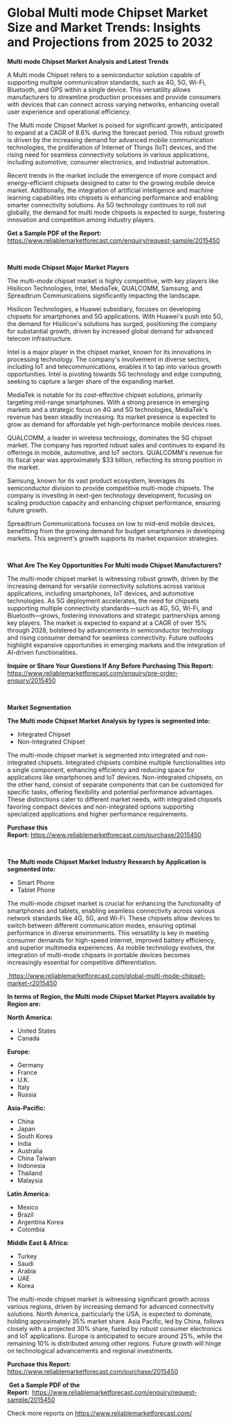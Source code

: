 <p><h1>Global Multi mode Chipset Market Size and Market Trends: Insights and Projections from 2025 to 2032</h1></p><p><strong>Multi mode Chipset Market Analysis and Latest Trends</strong></p>
<p><p>A Multi mode Chipset refers to a semiconductor solution capable of supporting multiple communication standards, such as 4G, 5G, Wi-Fi, Bluetooth, and GPS within a single device. This versatility allows manufacturers to streamline production processes and provide consumers with devices that can connect across varying networks, enhancing overall user experience and operational efficiency.</p><p>The Multi mode Chipset Market is poised for significant growth, anticipated to expand at a CAGR of 8.6% during the forecast period. This robust growth is driven by the increasing demand for advanced mobile communication technologies, the proliferation of Internet of Things (IoT) devices, and the rising need for seamless connectivity solutions in various applications, including automotive, consumer electronics, and industrial automation.</p><p>Recent trends in the market include the emergence of more compact and energy-efficient chipsets designed to cater to the growing mobile device market. Additionally, the integration of artificial intelligence and machine learning capabilities into chipsets is enhancing performance and enabling smarter connectivity solutions. As 5G technology continues to roll out globally, the demand for multi mode chipsets is expected to surge, fostering innovation and competition among industry players.</p></p>
<p><strong>Get a Sample PDF of the Report:&nbsp;</strong> <a href="https://www.reliablemarketforecast.com/enquiry/request-sample/2015450?utm_campaign=2316&utm_medium=2&utm_source=Github&utm_content=ia&utm_term=28022025&utm_id=multi-mode-chipset">https://www.reliablemarketforecast.com/enquiry/request-sample/2015450</a></p>
<p>&nbsp;</p>
<p><strong>Multi mode Chipset Major Market Players</strong></p>
<p><p>The multi-mode chipset market is highly competitive, with key players like Hisilicon Technologies, Intel, MediaTek, QUALCOMM, Samsung, and Spreadtrum Communications significantly impacting the landscape. </p><p>Hisilicon Technologies, a Huawei subsidiary, focuses on developing chipsets for smartphones and 5G applications. With Huawei's push into 5G, the demand for Hisilicon's solutions has surged, positioning the company for substantial growth, driven by increased global demand for advanced telecom infrastructure.</p><p>Intel is a major player in the chipset market, known for its innovations in processing technology. The company's involvement in diverse sectors, including IoT and telecommunications, enables it to tap into various growth opportunities. Intel is pivoting towards 5G technology and edge computing, seeking to capture a larger share of the expanding market.</p><p>MediaTek is notable for its cost-effective chipset solutions, primarily targeting mid-range smartphones. With a strong presence in emerging markets and a strategic focus on 4G and 5G technologies, MediaTek's revenue has been steadily increasing. Its market presence is expected to grow as demand for affordable yet high-performance mobile devices rises.</p><p>QUALCOMM, a leader in wireless technology, dominates the 5G chipset market. The company has reported robust sales and continues to expand its offerings in mobile, automotive, and IoT sectors. QUALCOMM's revenue for its fiscal year was approximately $33 billion, reflecting its strong position in the market.</p><p>Samsung, known for its vast product ecosystem, leverages its semiconductor division to provide competitive multi-mode chipsets. The company is investing in next-gen technology development, focusing on scaling production capacity and enhancing chipset performance, ensuring future growth.</p><p>Spreadtrum Communications focuses on low to mid-end mobile devices, benefitting from the growing demand for budget smartphones in developing markets. This segment's growth supports its market expansion strategies.</p></p>
<p>&nbsp;</p>
<p><strong>What Are The Key Opportunities For Multi mode Chipset Manufacturers?</strong></p>
<p><p>The multi-mode chipset market is witnessing robust growth, driven by the increasing demand for versatile connectivity solutions across various applications, including smartphones, IoT devices, and automotive technologies. As 5G deployment accelerates, the need for chipsets supporting multiple connectivity standards—such as 4G, 5G, Wi-Fi, and Bluetooth—grows, fostering innovations and strategic partnerships among key players. The market is expected to expand at a CAGR of over 15% through 2028, bolstered by advancements in semiconductor technology and rising consumer demand for seamless connectivity. Future outlooks highlight expansive opportunities in emerging markets and the integration of AI-driven functionalities.</p></p>
<p><strong>Inquire or Share Your Questions If Any Before Purchasing This Report:</strong> <a href="https://www.reliablemarketforecast.com/enquiry/pre-order-enquiry/2015450?utm_campaign=2316&utm_medium=2&utm_source=Github&utm_content=ia&utm_term=28022025&utm_id=multi-mode-chipset">https://www.reliablemarketforecast.com/enquiry/pre-order-enquiry/2015450</a></p>
<p>&nbsp;</p>
<p><strong>Market Segmentation</strong></p>
<p><strong>The Multi mode Chipset Market Analysis by types is segmented into:</strong></p>
<p><ul><li>Integrated Chipset</li><li>Non-Integrated Chipset</li></ul></p>
<p><p>The multi-mode chipset market is segmented into integrated and non-integrated chipsets. Integrated chipsets combine multiple functionalities into a single component, enhancing efficiency and reducing space for applications like smartphones and IoT devices. Non-integrated chipsets, on the other hand, consist of separate components that can be customized for specific tasks, offering flexibility and potential performance advantages. These distinctions cater to different market needs, with integrated chipsets favoring compact devices and non-integrated options supporting specialized applications and higher performance requirements.</p></p>
<p><strong>Purchase this Report:&nbsp;</strong><a href="https://www.reliablemarketforecast.com/purchase/2015450?utm_campaign=2316&utm_medium=2&utm_source=Github&utm_content=ia&utm_term=28022025&utm_id=multi-mode-chipset">https://www.reliablemarketforecast.com/purchase/2015450</a></p>
<p>&nbsp;</p>
<p><strong>The Multi mode Chipset Market Industry Research by Application is segmented into:</strong></p>
<p><ul><li>Smart Phone</li><li>Tablet Phone</li></ul></p>
<p><p>The multi-mode chipset market is crucial for enhancing the functionality of smartphones and tablets, enabling seamless connectivity across various network standards like 4G, 5G, and Wi-Fi. These chipsets allow devices to switch between different communication modes, ensuring optimal performance in diverse environments. This versatility is key in meeting consumer demands for high-speed internet, improved battery efficiency, and superior multimedia experiences. As mobile technology evolves, the integration of multi-mode chipsets in portable devices becomes increasingly essential for competitive differentiation.</p></p>
<p><a href="https://www.reliablemarketforecast.com/global-multi-mode-chipset-market-r2015450?utm_campaign=2316&utm_medium=2&utm_source=Github&utm_content=ia&utm_term=28022025&utm_id=multi-mode-chipset">&nbsp;https://www.reliablemarketforecast.com/global-multi-mode-chipset-market-r2015450</a></p>
<p><strong>In terms of Region, the Multi mode Chipset Market Players available by Region are:</strong></p>
<p>
    <p> <strong> North America: </strong>
        <ul>
            <li>United States</li>
            <li>Canada</li>
        </ul>
        </p> 
    <p> <strong> Europe: </strong>
        <ul>
            <li>Germany</li>
            <li>France</li>
            <li>U.K.</li>
            <li>Italy</li>
            <li>Russia</li>
        </ul>
        </p> 
    <p> <strong> Asia-Pacific: </strong>
        <ul>
            <li>China</li>
            <li>Japan</li>
            <li>South Korea</li>
            <li>India</li>
            <li>Australia</li>
            <li>China Taiwan</li>
            <li>Indonesia</li>
            <li>Thailand</li>
            <li>Malaysia</li>
        </ul>
        </p> 
    <p> <strong> Latin America: </strong>
        <ul>
            <li>Mexico</li>
            <li>Brazil</li>
            <li>Argentina Korea</li>
            <li>Colombia</li>
        </ul>
        </p> 
    <p> <strong> Middle East & Africa: </strong>
        <ul>
            <li>Turkey</li>
            <li>Saudi</li>
            <li>Arabia</li>
            <li>UAE</li>
            <li>Korea</li>
        </ul>
    </p>
    </p>
<p><p>The multi-mode chipset market is witnessing significant growth across various regions, driven by increasing demand for advanced connectivity solutions. North America, particularly the USA, is expected to dominate, holding approximately 35% market share. Asia Pacific, led by China, follows closely with a projected 30% share, fueled by robust consumer electronics and IoT applications. Europe is anticipated to secure around 25%, while the remaining 10% is distributed among other regions. Future growth will hinge on technological advancements and regional investments.</p></p>
<p><strong>Purchase this Report: </strong><a href="https://www.reliablemarketforecast.com/purchase/2015450?utm_campaign=2316&utm_medium=2&utm_source=Github&utm_content=ia&utm_term=28022025&utm_id=multi-mode-chipset">https://www.reliablemarketforecast.com/purchase/2015450</a></p>
<p>&nbsp;<strong>Get a Sample PDF of the Report:&nbsp;&nbsp;</strong><a href="https://www.reliablemarketforecast.com/enquiry/request-sample/2015450?utm_campaign=2316&utm_medium=2&utm_source=Github&utm_content=ia&utm_term=28022025&utm_id=multi-mode-chipset">https://www.reliablemarketforecast.com/enquiry/request-sample/2015450</a></p>
<p><strong></strong></p>
<p>Check more reports on <a href="https://www.reliablemarketforecast.com/?utm_campaign=2316&utm_medium=2&utm_source=Github&utm_content=ia&utm_term=28022025&utm_id=multi-mode-chipset">https://www.reliablemarketforecast.com/</a></p>